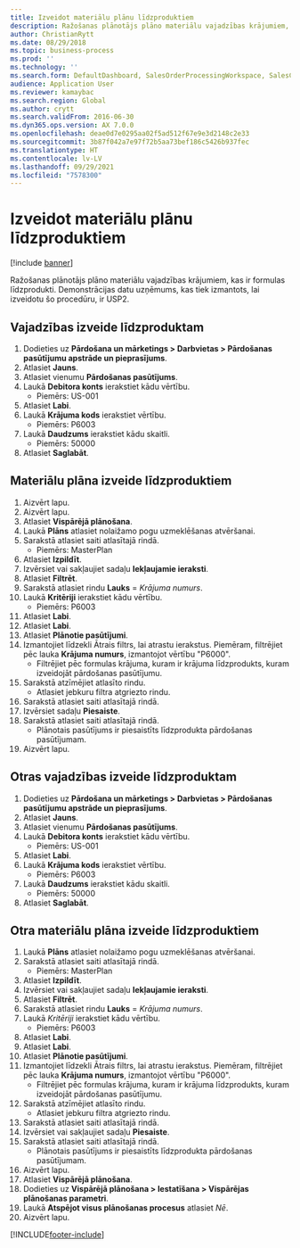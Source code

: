 ```yaml
---
title: Izveidot materiālu plānu līdzproduktiem
description: Ražošanas plānotājs plāno materiālu vajadzības krājumiem, kas ir formulas līdzprodukti.
author: ChristianRytt
ms.date: 08/29/2018
ms.topic: business-process
ms.prod: ''
ms.technology: ''
ms.search.form: DefaultDashboard, SalesOrderProcessingWorkspace, SalesCreateOrder, SalesTable, ReqCreatePlanWorkspace, ReqTransPlanCard, SysQueryForm, ReqTransPo
audience: Application User
ms.reviewer: kamaybac
ms.search.region: Global
ms.author: crytt
ms.search.validFrom: 2016-06-30
ms.dyn365.ops.version: AX 7.0.0
ms.openlocfilehash: deae0d7e0295aa02f5ad512f67e9e3d2148c2e33
ms.sourcegitcommit: 3b87f042a7e97f72b5aa73bef186c5426b937fec
ms.translationtype: HT
ms.contentlocale: lv-LV
ms.lasthandoff: 09/29/2021
ms.locfileid: "7578300"
---
```

# <a name="create-a-material-plan-for-co-products"></a>Izveidot materiālu plānu līdzproduktiem

[!include [banner](../../includes/banner.md)]

Ražošanas plānotājs plāno materiālu vajadzības krājumiem, kas ir formulas līdzprodukti. Demonstrācijas datu uzņēmums, kas tiek izmantots, lai izveidotu šo procedūru, ir USP2.

## <a name="create-requirement-for-a-co-product"></a>Vajadzības izveide līdzproduktam

1. Dodieties uz **Pārdošana un mārketings \> Darbvietas \> Pārdošanas pasūtījumu apstrāde un pieprasījums**.
1. Atlasiet **Jauns**.
1. Atlasiet vienumu **Pārdošanas pasūtījums**.
1. Laukā **Debitora konts** ierakstiet kādu vērtību.
    * Piemērs: US-001  
1. Atlasiet **Labi**.
1. Laukā **Krājuma kods** ierakstiet vērtību.
    * Piemērs: P6003  
1. Laukā **Daudzums** ierakstiet kādu skaitli.
    * Piemērs: 50000  
1. Atlasiet **Saglabāt**.

## <a name="create-a-material-plan-for-co-products"></a>Materiālu plāna izveide līdzproduktiem

1. Aizvērt lapu.
1. Aizvērt lapu.
1. Atlasiet **Vispārējā plānošana**.
1. Laukā **Plāns** atlasiet nolaižamo pogu uzmeklēšanas atvēršanai.
1. Sarakstā atlasiet saiti atlasītajā rindā.
    * Piemērs: MasterPlan  
1. Atlasiet **Izpildīt**.
1. Izvērsiet vai sakļaujiet sadaļu **Iekļaujamie ieraksti**.
1. Atlasiet **Filtrēt**.
1. Sarakstā atlasiet rindu **Lauks** = *Krājuma numurs*.
1. Laukā **Kritēriji** ierakstiet kādu vērtību.
    * Piemērs: P6003  
1. Atlasiet **Labi**.
1. Atlasiet **Labi**.
1. Atlasiet **Plānotie pasūtījumi**.
1. Izmantojiet līdzekli Ātrais filtrs, lai atrastu ierakstus. Piemēram, filtrējiet pēc lauka **Krājuma numurs**, izmantojot vērtību "P6000".
    * Filtrējiet pēc formulas krājuma, kuram ir krājuma līdzprodukts, kuram izveidojāt pārdošanas pasūtījumu.  
1. Sarakstā atzīmējiet atlasīto rindu.
    * Atlasiet jebkuru filtra atgriezto rindu.  
1. Sarakstā atlasiet saiti atlasītajā rindā.
1. Izvērsiet sadaļu **Piesaiste**.
1. Sarakstā atlasiet saiti atlasītajā rindā.
    * Plānotais pasūtījums ir piesaistīts līdzprodukta pārdošanas pasūtījumam.  
1. Aizvērt lapu.

## <a name="create-a-second-requirement-for-a-co-product"></a>Otras vajadzības izveide līdzproduktam

1. Dodieties uz **Pārdošana un mārketings \> Darbvietas \> Pārdošanas pasūtījumu apstrāde un pieprasījums**.
1. Atlasiet **Jauns**.
1. Atlasiet vienumu **Pārdošanas pasūtījums**.
1. Laukā **Debitora konts** ierakstiet kādu vērtību.
    * Piemērs: US-001  
1. Atlasiet **Labi**.
1. Laukā **Krājuma kods** ierakstiet vērtību.
    * Piemērs: P6003  
1. Laukā **Daudzums** ierakstiet kādu skaitli.
    * Piemērs: 50000  
1. Atlasiet **Saglabāt**.

## <a name="create-a-second-material-plan-for-co-products"></a>Otra materiālu plāna izveide līdzproduktiem

1. Laukā **Plāns** atlasiet nolaižamo pogu uzmeklēšanas atvēršanai.
2. Sarakstā atlasiet saiti atlasītajā rindā.
    * Piemērs: MasterPlan  
3. Atlasiet **Izpildīt**.
4. Izvērsiet vai sakļaujiet sadaļu **Iekļaujamie ieraksti**.
5. Atlasiet **Filtrēt**.
6. Sarakstā atlasiet rindu **Lauks** = *Krājuma numurs*.
7. Laukā *Kritēriji* ierakstiet kādu vērtību.
    * Piemērs: P6003  
8. Atlasiet **Labi**.
9. Atlasiet **Labi**.
10. Atlasiet **Plānotie pasūtījumi**.
11. Izmantojiet līdzekli Ātrais filtrs, lai atrastu ierakstus. Piemēram, filtrējiet pēc lauka **Krājuma numurs**, izmantojot vērtību "P6000".
    * Filtrējiet pēc formulas krājuma, kuram ir krājuma līdzprodukts, kuram izveidojāt pārdošanas pasūtījumu.  
12. Sarakstā atzīmējiet atlasīto rindu.
    * Atlasiet jebkuru filtra atgriezto rindu.  
13. Sarakstā atlasiet saiti atlasītajā rindā.
14. Izvērsiet vai sakļaujiet sadaļu **Piesaiste**.
15. Sarakstā atlasiet saiti atlasītajā rindā.
    * Plānotais pasūtījums ir piesaistīts līdzprodukta pārdošanas pasūtījumam.  
16. Aizvērt lapu.
17. Atlasiet **Vispārējā plānošana**.
18. Dodieties uz **Vispārējā plānošana \> Iestatīšana \> Vispārējas plānošanas parametri**.
19. Laukā **Atspējot visus plānošanas procesus** atlasiet *Nē*.
20. Aizvērt lapu.


[!INCLUDE[footer-include](../../../includes/footer-banner.md)]